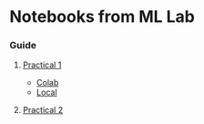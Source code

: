 # Notebooks from ML Lab

### Guide

1. [Practical 1](/1/)
    - [Colab](/1/colab.ipynb)
    - [Local](/1/main.ipynb)


2. [Practical 2](/2/)   